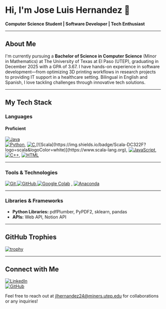 # Hi, I'm Jose Luis Hernandez 👋  
**Computer Science Student | Software Developer | Tech Enthusiast**

---

## About Me

I'm currently pursuing a **Bachelor of Science in Computer Science** (Minor in Mathematics) at The University of Texas at El Paso (UTEP), graduating in December 2025 with a GPA of 3.67. I have hands-on experience in software development—from optimizing 3D printing workflows in research projects to providing IT support in a healthcare setting. Bilingual in English and Spanish, I love tackling challenges through innovative tech solutions.

---

## My Tech Stack

### Languages
#### Proficient
[![Java](https://img.shields.io/badge/Java-007396?logo=java&logoColor=white)](https://www.java.com)  
[![Python](https://img.shields.io/badge/Python-3776AB?logo=python&logoColor=white)](https://www.python.org), [![C](https://img.shields.io/badge/C-00599C?logo=c&logoColor=white)](https://en.wikipedia.org/wiki/C_(programming_language)),[![Scala](https://img.shields.io/badge/Scala-DC322F?logo=scala&logoColor=white)](https://www.scala-lang.org), [![JavaScript](https://img.shields.io/badge/JavaScript-F7DF1E?logo=javascript&logoColor=black)](https://www.javascript.com), [![C++](https://img.shields.io/badge/C++-00599C?logo=cplusplus&logoColor=white)](https://isocpp.org), [![HTML](https://img.shields.io/badge/HTML-E34F26?logo=html5&logoColor=white)](https://developer.mozilla.org/en-US/docs/Web/HTML)  

---

### Tools & Technologies
[![Git](https://img.shields.io/badge/Git-F05032?logo=git&logoColor=white)](https://git-scm.com),[![GitHub](https://img.shields.io/badge/GitHub-181717?logo=github&logoColor=white)](https://github.com/Josix7),[![Google Colab](https://img.shields.io/badge/Google%20Colab-F9AB00?logo=google-colab&logoColor=white)](https://colab.research.google.com) , [![Anaconda](https://img.shields.io/badge/Anaconda-44A833?logo=anaconda&logoColor=white)](https://www.anaconda.com)

---

### Libraries & Frameworks
- **Python Libraries:** pdfPlumber, PyPDF2, sklearn, pandas  
- **APIs:** Web API, Notion API

---

## GitHub Trophies

[![trophy](https://github-profile-trophy.vercel.app/?username=Josix7)](https://github.com/ryo-ma/github-profile-trophy)

---

## Connect with Me

[![LinkedIn](https://img.shields.io/badge/LinkedIn-Connect-blue?logo=linkedin)](https://www.linkedin.com/in/joseluishernandezii)  
[![GitHub](https://img.shields.io/badge/GitHub-Follow-181717?logo=github)](https://github.com/Josix7)

Feel free to reach out at [jlhernandez24@miners.utep.edu](mailto:jlhernandez24@miners.utep.edu) for collaborations or any inquiries!
